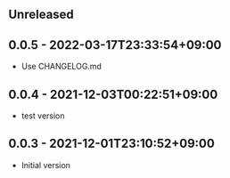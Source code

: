 ## Unreleased

## 0.0.5 - 2022-03-17T23:33:54+09:00

- Use CHANGELOG.md

## 0.0.4 - 2021-12-03T00:22:51+09:00

- test version

## 0.0.3 - 2021-12-01T23:10:52+09:00

- Initial version
